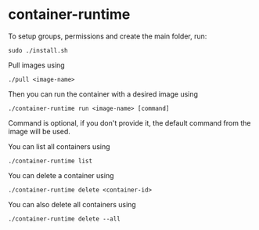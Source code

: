# container-runtime

To setup groups, permissions and create the main folder, run:
```
sudo ./install.sh
```

Pull images using
```
./pull <image-name>
```

Then you can run the container with a desired image using
```
./container-runtime run <image-name> [command]
```
Command is optional, if you don't provide it, the default command from the image will be used.

You can list all containers using
```
./container-runtime list
```

You can delete a container using
```
./container-runtime delete <container-id>
```

You can also delete all containers using
```
./container-runtime delete --all
```